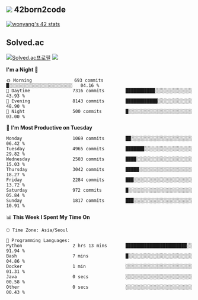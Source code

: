
## <img src="https://img.shields.io/badge/-000000?style=flat&logo=42&logoColor=white"> 42born2code
<!--[![wonyang's 42 stats](https://badge42.vercel.app/api/v2/cl5nhe5b6007809kydha7ht42/stats?cursusId=21&coalitionId=88)](https://profile.intra.42.fr/users/wonyang)-->

[![wonyang's 42 stats](https://badge.mediaplus.ma/starryblue/wonyang?1337Badge=off&UM6P=off)](https://github.com/oakoudad/badge42)

## Solved.ac
[![Solved.ac프로필](http://mazassumnida.wtf/api/v2/generate_badge?boj=bennyws)](https://solved.ac/bennyws)
<a href="https://solved.ac/bennyws"><img src="http://mazandi.herokuapp.com/api?handle=bennyws&theme=cold"/></a>

<!--START_SECTION:waka-->
**I'm a Night 🦉** 

```text
🌞 Morning                693 commits         █░░░░░░░░░░░░░░░░░░░░░░░░   04.16 % 
🌆 Daytime                7316 commits        ███████████░░░░░░░░░░░░░░   43.93 % 
🌃 Evening                8143 commits        ████████████░░░░░░░░░░░░░   48.90 % 
🌙 Night                  500 commits         █░░░░░░░░░░░░░░░░░░░░░░░░   03.00 % 
```
📅 **I'm Most Productive on Tuesday** 

```text
Monday                   1069 commits        ██░░░░░░░░░░░░░░░░░░░░░░░   06.42 % 
Tuesday                  4965 commits        ███████░░░░░░░░░░░░░░░░░░   29.82 % 
Wednesday                2503 commits        ████░░░░░░░░░░░░░░░░░░░░░   15.03 % 
Thursday                 3042 commits        █████░░░░░░░░░░░░░░░░░░░░   18.27 % 
Friday                   2284 commits        ███░░░░░░░░░░░░░░░░░░░░░░   13.72 % 
Saturday                 972 commits         █░░░░░░░░░░░░░░░░░░░░░░░░   05.84 % 
Sunday                   1817 commits        ███░░░░░░░░░░░░░░░░░░░░░░   10.91 % 
```


📊 **This Week I Spent My Time On** 

```text
🕑︎ Time Zone: Asia/Seoul

💬 Programming Languages: 
Python                   2 hrs 13 mins       ███████████████████████░░   91.94 % 
Bash                     7 mins              █░░░░░░░░░░░░░░░░░░░░░░░░   04.86 % 
Docker                   1 min               ░░░░░░░░░░░░░░░░░░░░░░░░░   01.31 % 
Java                     0 secs              ░░░░░░░░░░░░░░░░░░░░░░░░░   00.58 % 
Other                    0 secs              ░░░░░░░░░░░░░░░░░░░░░░░░░   00.43 % 
```


<!--END_SECTION:waka-->
